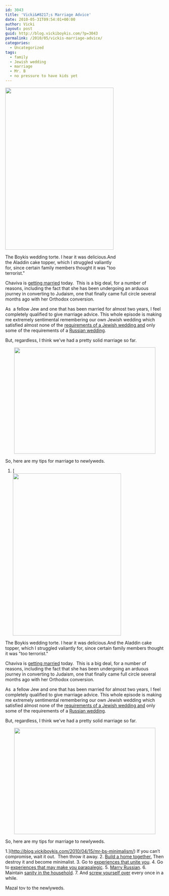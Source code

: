 ```yaml
---
id: 3043
title: 'Vicki&#8217;s Marriage Advice'
date: 2010-05-31T09:54:01+00:00
author: Vicki
layout: post
guid: http://blog.vickiboykis.com/?p=3043
permalink: /2010/05/vickis-marriage-advice/
categories:
  - Uncategorized
tags:
  - family
  - Jewish wedding
  - marriage
  - Mr. B
  - no pressure to have kids yet
---
```

<div id="attachment_3044" style="width: 353px" class="wp-caption aligncenter">
  <a href="http://blog.vickiboykis.com/wp-content/uploads/2010/05/Classic-Photo-306.jpg"><img class="size-full wp-image-3044" title="Classic Photo 306" src="http://blog.vickiboykis.com/wp-content/uploads/2010/05/Classic-Photo-306.jpg" alt="" width="343" height="512" /></a>
  
  <p class="wp-caption-text">
    The Boykis wedding torte. I hear it was delicious.And the Aladdin cake topper, which I struggled valiantly for, since certain family members thought it was "too terrorist."
  </p>
</div>

Chaviva is [getting married](http://www.kvetchingeditor.com/2010/05/today-im-getting-hitched.html) today.  This is a big deal, for a number of reasons, including the fact that she has been undergoing an arduous journey in converting to Judaism, one that finally came full circle several months ago with her Orthodox conversion.

As  a fellow Jew and one that has been married for almost two years, I feel completely qualified to give marriage advice. This whole episode is making me extremely sentimental remembering our own Jewish wedding which satisfied almost none of the [requirements of a Jewish wedding and](http://en.wikipedia.org/wiki/Jewish_wedding) only some of the requirements of a [Russian wedding](http://en.wikipedia.org/wiki/Russian_wedding).

But, regardless, I think we&#8217;ve had a pretty solid marriage so far.

<p style="text-align: center;">
  <a href="http://blog.vickiboykis.com/wp-content/uploads/2010/05/DSC00501.jpg"><img class="aligncenter size-full wp-image-3045" title="DSC00501" src="http://blog.vickiboykis.com/wp-content/uploads/2010/05/DSC00501.jpg" alt="" width="448" height="336" /></a>
</p>

<p style="text-align: left;">
  So, here are my tips for marriage to newlyweds.
</p>

  1. [<div id="attachment_3044" style="width: 353px" class="wp-caption aligncenter">
  <a href="http://blog.vickiboykis.com/wp-content/uploads/2010/05/Classic-Photo-306.jpg"><img class="size-full wp-image-3044" title="Classic Photo 306" src="http://blog.vickiboykis.com/wp-content/uploads/2010/05/Classic-Photo-306.jpg" alt="" width="343" height="512" /></a>
  
  <p class="wp-caption-text">
    The Boykis wedding torte. I hear it was delicious.And the Aladdin cake topper, which I struggled valiantly for, since certain family members thought it was "too terrorist."
  </p>
</div>

Chaviva is [getting married](http://www.kvetchingeditor.com/2010/05/today-im-getting-hitched.html) today.  This is a big deal, for a number of reasons, including the fact that she has been undergoing an arduous journey in converting to Judaism, one that finally came full circle several months ago with her Orthodox conversion.

As  a fellow Jew and one that has been married for almost two years, I feel completely qualified to give marriage advice. This whole episode is making me extremely sentimental remembering our own Jewish wedding which satisfied almost none of the [requirements of a Jewish wedding and](http://en.wikipedia.org/wiki/Jewish_wedding) only some of the requirements of a [Russian wedding](http://en.wikipedia.org/wiki/Russian_wedding).

But, regardless, I think we&#8217;ve had a pretty solid marriage so far.

<p style="text-align: center;">
  <a href="http://blog.vickiboykis.com/wp-content/uploads/2010/05/DSC00501.jpg"><img class="aligncenter size-full wp-image-3045" title="DSC00501" src="http://blog.vickiboykis.com/wp-content/uploads/2010/05/DSC00501.jpg" alt="" width="448" height="336" /></a>
</p>

<p style="text-align: left;">
  So, here are my tips for marriage to newlyweds.
</p>

  1.](http://blog.vickiboykis.com/2010/04/15/mr-bs-minimalism/) If you can&#8217;t compromise, wait it out.  Then throw it away.
  2. [Build a home together.](http://blog.vickiboykis.com/2010/04/14/welcome-to-the-bardak-that-is-my-apartment/) Then destroy it and become minimalist.
  3. Go to [experiences that unite you](http://blog.vickiboykis.com/2010/01/31/millions-of-babies-the-holocaust-and-gender-segregation-its-the-weekend/).
  4. Go to [experiences that may make you parapalegic](http://blog.vickiboykis.com/2010/01/18/riding-a-horse-is-like-blogging-except-you-cant-become-a-parapalegic-if-you-blog/).
  5. [Marry Russian](http://blog.vickiboykis.com/2009/07/30/the-pros-of-russian-husbands/).
  6. Maintain [sanity in the household](http://blog.vickiboykis.com/2009/02/18/shlom-bayit-%D7%A9%D7%9C%D7%95%D7%9D-%D7%91%D7%99%D7%AA-maintaining-sanity-and-comparative-advantage-in-the-household/).
  7. And [screw yourself over](http://blog.vickiboykis.com/2009/01/27/changing-my-last-name-or-how-i-totally-screwed-over-feminism/) every once in a while.

Mazal tov to the newlyweds.